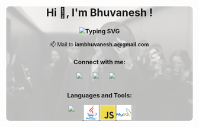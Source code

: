 <div align="center" style="position: relative;">

  <!-- Background GIF -->
  <img src="download.gif" alt="bg" 
       style="position:absolute; top:0; left:0; width:100%; height:100%; object-fit:cover; opacity:0.25; z-index:-1; border-radius:10px;"/>

  <!-- Header -->
  <h1 align="center">Hi 👋, I'm Bhuvanesh !</h1>
  <h3 align="center">
    <img src="https://readme-typing-svg.herokuapp.com?font=Fira+Code&size=22&pause=1000&color=00F700&width=435&lines=A+passionate+developer+from+India;Full-stack+Builder;Open+Source+Contributor;Problem+Solver" alt="Typing SVG" />
  </h3>

  <!-- Contact -->
  <p align="center"> 📫 Mail to <b>iambhuvanesh.a@gmail.com</b> </p>

  <!-- Socials -->
  <h3 align="center">Connect with me:</h3>
  <p align="center">
    <a href="https://linkedin.com/in/im-bhuvanesh" target="blank"><img align="center" src="https://raw.githubusercontent.com/rahuldkjain/github-profile-readme-generator/master/src/images/icons/Social/linked-in-alt.svg" height="30" width="40" /></a>
    <a href="https://instagram.com/bhuvanexsh" target="blank"><img align="center" src="https://raw.githubusercontent.com/rahuldkjain/github-profile-readme-generator/master/src/images/icons/Social/instagram.svg" height="30" width="40" /></a>
    <a href="https://www.leetcode.com/imbhuvanesh" target="blank"><img align="center" src="https://raw.githubusercontent.com/rahuldkjain/github-profile-readme-generator/master/src/images/icons/Social/leet-code.svg" height="30" width="40" /></a>
  </p>

  <!-- Tools -->
  <h3 align="center">Languages and Tools:</h3>
  <p align="center"> 
    <a href="https://git-scm.com/" target="_blank"> <img src="https://www.vectorlogo.zone/logos/git-scm/git-scm-icon.svg" width="40" height="40"/> </a> 
    <a href="https://www.java.com" target="_blank"> <img src="https://raw.githubusercontent.com/devicons/devicon/master/icons/java/java-original.svg" width="40" height="40"/> </a> 
    <a href="https://developer.mozilla.org/en-US/docs/Web/JavaScript" target="_blank"> <img src="https://raw.githubusercontent.com/devicons/devicon/master/icons/javascript/javascript-original.svg" width="40" height="40"/> </a> 
    <a href="https://www.mysql.com/" target="_blank"> <img src="https://raw.githubusercontent.com/devicons/devicon/master/icons/mysql/mysql-original-wordmark.svg" width="40" height="40"/> </a> 
  </p>

</div>
